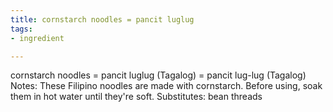 ```yaml
---
title: cornstarch noodles = pancit luglug
tags:
- ingredient

---
```

cornstarch noodles = pancit luglug (Tagalog) = pancit lug-lug (Tagalog) Notes: These Filipino noodles are made with cornstarch. Before using, soak them in hot water until they're soft. Substitutes: bean threads

